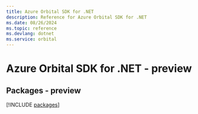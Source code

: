 ```yaml
---
title: Azure Orbital SDK for .NET
description: Reference for Azure Orbital SDK for .NET
ms.date: 08/26/2024
ms.topic: reference
ms.devlang: dotnet
ms.service: orbital
---
```

# Azure Orbital SDK for .NET - preview
## Packages - preview
[!INCLUDE [packages](orbital-index.md)]